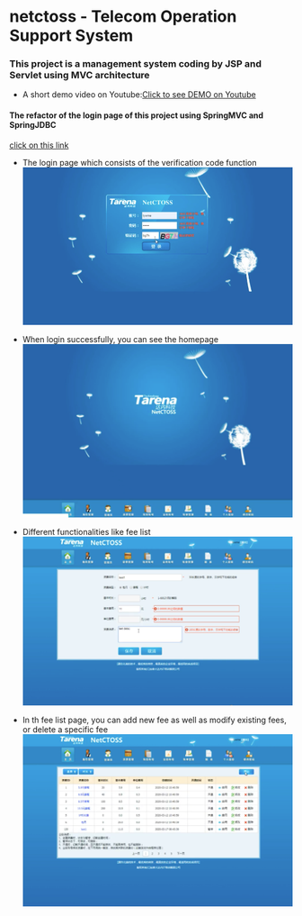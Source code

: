 netctoss - Telecom Operation Support System
===

### This project is a management system coding by JSP and Servlet using MVC architecture
* A short demo video on Youtube:[Click to see DEMO on Youtube](https://www.youtube.com/watch?v=Ep8QZnTCV7E)


#### The refactor of the login page of this project using SpringMVC and SpringJDBC
[click on this link](https://github.com/lywme/netctossSpringMVC)



* The login page which consists of the verification code function
![](https://github.com/lywme/netctoss/raw/master/src/main/webapp/images/login.png)

* When login successfully, you can see the homepage
![](https://github.com/lywme/netctoss/raw/master/src/main/webapp/images/homepage.png)

* Different functionalities like fee list
![](https://github.com/lywme/netctoss/raw/master/src/main/webapp/images/feelist.png)

* In th fee list page, you can add new fee as well as modify existing fees, or delete a specific fee
![](https://github.com/lywme/netctoss/raw/master/src/main/webapp/images/addfee.png)
